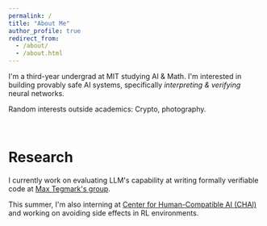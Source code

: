 ```yaml
---
permalink: /
title: "About Me"
author_profile: true
redirect_from: 
  - /about/
  - /about.html
---
```


<div style="margin-top: 10px;"></div>

I'm a third-year undergrad at MIT studying AI & Math. I'm interested in building provably safe AI systems, specifically _interpreting & verifying_ neural networks.

Random interests outside academics: Crypto, photography.

<br>

Research
======

<div style="margin-top: 20px;"></div>

I currently work on evaluating LLM's capability at writing formally verifiable code at <a href="https://tegmark.org/" target="_blank">Max Tegmark's group</a>.

This summer, I'm also interning at <a href="https://humancompatible.ai/" target="_blank">Center for Human-Compatible AI (CHAI)</a> and working on avoiding side effects in RL environments.
